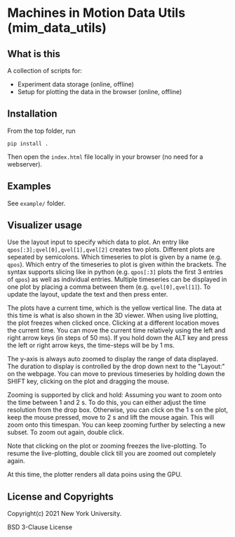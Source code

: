 # Machines in Motion Data Utils (mim_data_utils)

## What is this

A collection of scripts for:
* Experiment data storage (online, offline)
* Setup for plotting the data in the browser (online, offline)

## Installation

From the top folder, run

```
pip install .
```

Then open the `index.html` file locally in your browser (no need for a webserver).

## Examples

See `example/` folder. 

## Visualizer usage

Use the layout input to specify which data to plot. An entry like `qpos[:3];qvel[0],qvel[1],qvel[2]` creates two plots. Different plots are sepeated by semicolons. Which timeseries to plot is given by a name (e.g. `qpos`). Which entry of the timeseries to plot is given within the brackets. The syntax supports slicing like in python (e.g. `qpos[:3]` plots the first 3 entries of `qpos`) as well as individual entries. Multiple timeseries can be displayed in one plot by placing a comma between them (e.g. `qvel[0],qvel[1]`). To update the layout, update the text and then press enter.

The plots have a current time, which is the yellow vertical line. The data at this time is what is also shown in the 3D viewer. When using live plotting, the plot freezes when clicked once. Clicking at a different location moves the current time. You can move the current time relatively using the left and right arrow keys (in steps of 50 ms). If you hold down the ALT key and press the left or right arrow keys, the time-steps will be by 1 ms.

The y-axis is always auto zoomed to display the range of data displayed. The duration to display is controlled by the drop down next to the "Layout:" on the webpage. You can move to previous timeseries by holding down the SHIFT key, clicking on the plot and dragging the mouse.

Zooming is supported by click and hold: Assuming you want to zoom onto the time between 1 and 2 s. To do this, you can either adjust the time resolution from the drop box. Otherwise, you can click on the 1 s on the plot, keep the mouse pressed, move to 2 s and lift the mouse again. This will zoom onto this timespan. You can keep zooming further by selecting a new subset. To zoom out again, double click.

Note that clicking on the plot or zooming freezes the live-plotting. To resume the live-plotting, double click till you are zoomed out completely again.

At this time, the plotter renders all data poins using the GPU.

## License and Copyrights

Copyright(c) 2021 New York University.

BSD 3-Clause License
